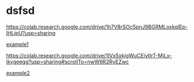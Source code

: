 # dsfsd
https://colab.research.google.com/drive/1h7V8rSOc5pnJ9BGRMLoxkqlEp-lHLjpU?usp=sharing

[example1](https://colab.research.google.com/drive/1h7V8rSOc5pnJ9BGRMLoxkqlEp-lHLjpU?usp=sharing)


https://colab.research.google.com/drive/1IVx5xkjgWuCEiytIrT-MjLx-ikvgeegg?usp=sharing#scrollTo=nwW6R2RyEZwc

[example2](https://colab.research.google.com/drive/1IVx5xkjgWuCEiytIrT-MjLx-ikvgeegg?usp=sharing#scrollTo=nwW6R2RyEZwc)
